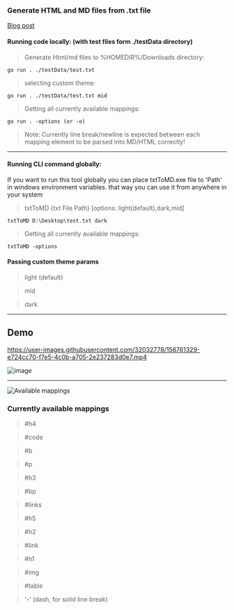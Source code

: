 ### Generate HTML and MD files from .txt file
[Blog post](https://dev.to/dompolzer/generating-hmtl-and-md-files-from-txt-in-go-59lh)

#### Running code locally: (with test files form ./testData directory)
> Generate Html/md files to %HOMEDIR%/Downloads directory:
```
go run . ./testData/test.txt
```
> selecting custom theme:
```
go run . ./testData/test.txt mid
```
> Getting all currently available mappings:
```
go run . -options (or -o)
```

> Note: Currently line break/newline is expected between each mapping element to be parsed into MD/HTML correctly!

---
#### Running CLI command globally:
If you want to run this tool globally you can place txtToMD.exe file to 'Path' in windows environment variables.
that way you can use it from anywhere in your system
> txtToMD {txt File Path} [options: light(default),dark,mid]
```
txtToMD D:\Desktop\test.txt dark
```
> Getting all currently available mappings:
```
txtToMD -options
```

#### Passing custom theme params
> light (default)

> mid 

> dark

---
## Demo

https://user-images.githubusercontent.com/32032778/156761329-e724cc70-f7e5-4c0b-a705-2e237283d0e7.mp4


![image](https://user-images.githubusercontent.com/32032778/155892201-6a589bf5-09c8-4603-902c-f435106ae65d.png)

---

![Available mappings](https://user-images.githubusercontent.com/32032778/168449622-ee2f7869-cf1b-4351-a40a-4874f0638adf.png)



### Currently available  mappings
> #h4

> #code

> #b

> #p

> #h3

> #bp

> #links

> #h5

> #h2

> #link

> #h1

> #img

> #table

> '-' (dash, for solid line break)
